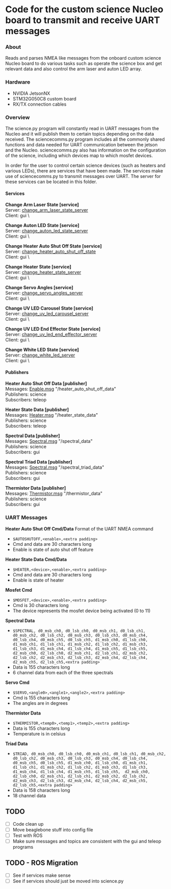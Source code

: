 Code for the custom science Nucleo board to transmit and receive UART messages 
======================================================================================
### About
Reads and parses NMEA like messages from the onboard 
custom science Nucleo board to do various tasks such as
operate the science box and get relevant data and also
control the arm laser and auton LED array.

### Hardware
- NVIDIA JetsonNX
- STM32G050C8 custom board
- RX/TX connection cables 


### Overview
The science.py program will constantly read in UART messages from the Nucleo 
and it will publish them to certain topics depending on the data received. 
The sciencecomms.py program includes all the commonly shared functions 
and data needed for UART communication between the jetson and the Nucleo. 
sciencecomms.py also has information on the configuration of the science, 
including which devices map to which mosfet devices.

In order for the user to control certain science devices 
(such as heaters and various LEDs),
there are services that have been made.
The services make use of sciencecomms.py to transmit
messages over UART.
The server for these services can be located in this folder.

#### Services

**Change Arm Laser State [service]** \
Server: [change_arm_laser_state_server](https://github.com/umrover/mrover-ros/blob/main/scripts/science/change_arm_laser_state_server.py) \
Client: gui \

**Change Auton LED State [service]** \
Server: [change_auton_led_state_server](https://github.com/umrover/mrover-ros/blob/main/scripts/science/change_auton_led_state_server.py) \
Client: gui \

**Change Heater Auto Shut Off State [service]** \
Server: [change_heater_auto_shut_off_state](https://github.com/umrover/mrover-ros/blob/main/scripts/science/change_heater_auto_shut_off_state.py) \
Client: gui \

**Change Heater State [service]** \
Server: [change_heater_state_server](https://github.com/umrover/mrover-ros/blob/main/scripts/science/change_heater_state_server.py) \
Client: gui \

**Change Servo Angles [service]** \
Server: [change_servo_angles_server](https://github.com/umrover/mrover-ros/blob/main/scripts/science/change_servo_angles_server.py) \
Client: gui \

**Change UV LED Carousel State [service]** \
Server: [change_uv_led_carousel_server](https://github.com/umrover/mrover-ros/blob/main/scripts/science/change_uv_led_carousel_server.py) \
Client: gui \

**Change UV LED End Effector State [service]** \
Server: [change_uv_led_end_effector_server](https://github.com/umrover/mrover-ros/blob/main/scripts/science/change_uv_led_end_effector_server.py) \
Client: gui \

**Change White LED State [service]** \
Server: [change_white_led_server](https://github.com/umrover/mrover-ros/blob/main/scripts/science/change_white_led_server.py) \
Client: gui \

#### Publishers

**Heater Auto Shut Off Data [publisher]** \
Messages: [Enable.msg](https://github.com/umrover/mrover-ros/blob/main/msg/Enable.msg) "/heater_auto_shut_off_data" \
Publishers: science\
Subscribers: teleop

**Heater State Data [publisher]** \
Messages: [Heater.msg](https://github.com/umrover/mrover-ros/blob/main/msg/Heater.msg) "/heater_state_data" \
Publishers: science\
Subscribers: teleop

**Spectral Data [publisher]** \
Messages: [Spectral.msg](https://github.com/umrover/mrover-ros/blob/main/msg/Spectral.msg) "/spectral_data" \
Publishers: science \
Subscribers: gui

**Spectral Triad Data [publisher]** \
Messages: [Spectral.msg](https://github.com/umrover/mrover-ros/blob/main/msg/Spectral.msg) "/spectral_triad_data" \
Publishers: science \
Subscribers: gui

**Thermistor Data [publisher]** \
Messages: [Thermistor.msg](https://github.com/umrover/mrover-ros/blob/main/msg/Thermistor.msg) "/thermistor_data" \
Publishers: science\
Subscribers: gui

### UART Messages

**Heater Auto Shut Off Cmd/Data**
Format of the UART NMEA command
- `$AUTOSHUTOFF,<enable>,<extra padding>`
- Cmd and data are 30 characters long
- Enable is state of auto shut off feature

**Heater State Data Cmd/Data**
- `$HEATER,<device>,<enable>,<extra padding>`
- Cmd and data are 30 characters long
- Enable is state of heater

**Mosfet Cmd**
- `$MOSFET,<device>,<enable>,<extra padding>`
- Cmd is 30 characters long
- The device represents the mosfet device being activated (0 to 11)

**Spectral Data**
- `$SPECTRAL, d0_msb_ch0, d0_lsb_ch0, d0_msb_ch1, d0_lsb_ch1, d0_msb_ch2, d0_lsb_ch2, d0_msb_ch3, d0_lsb_ch3, d0_msb_ch4, d0_lsb_ch4, d0_msb_ch5, d0_lsb_ch5, d1_msb_ch0, d1_lsb_ch0, d1_msb_ch1, d1_lsb_ch1, d1_msb_ch2, d1_lsb_ch2, d1_msb_ch3, d1_lsb_ch3, d1_msb_ch4, d1_lsb_ch4, d1_msb_ch5, d1_lsb_ch5,  d2_msb_ch0, d2_lsb_ch0, d2_msb_ch1, d2_lsb_ch1, d2_msb_ch2, d2_lsb_ch2, d2_msb_ch3, d2_lsb_ch3, d2_msb_ch4, d2_lsb_ch4, d2_msb_ch5, d2_lsb_ch5,<extra padding>`
- Data is 155 characters long
- 6 channel data from each of the three spectrals

**Servo Cmd**
- `$SERVO,<angle0>,<angle1>,<angle2>,<extra padding>`
- Cmd is 155 characters long
- The angles are in degrees

**Thermistor Data**
- `$THERMISTOR,<temp0>,<temp1>,<temp2>,<extra padding>`
- Data is 155 characters long
- Temperature is in celsius

**Triad Data**
- `$TRIAD, d0_msb_ch0, d0_lsb_ch0, d0_msb_ch1, d0_lsb_ch1, d0_msb_ch2, d0_lsb_ch2, d0_msb_ch3, d0_lsb_ch3, d0_msb_ch4, d0_lsb_ch4, d0_msb_ch5, d0_lsb_ch5, d1_msb_ch0, d1_lsb_ch0, d1_msb_ch1, d1_lsb_ch1, d1_msb_ch2, d1_lsb_ch2, d1_msb_ch3, d1_lsb_ch3, d1_msb_ch4, d1_lsb_ch4, d1_msb_ch5, d1_lsb_ch5,  d2_msb_ch0, d2_lsb_ch0, d2_msb_ch1, d2_lsb_ch1, d2_msb_ch2, d2_lsb_ch2, d2_msb_ch3, d2_lsb_ch3, d2_msb_ch4, d2_lsb_ch4, d2_msb_ch5, d2_lsb_ch5,<extra padding>`
- Data is 158 characters long
- 18 channel data


## TODO
- [ ] Code clean up
- [ ] Move beaglebone stuff into config file
- [ ] Test with ROS
- [ ] Make sure messages and topics are consistent with the gui and teleop programs

## TODO - ROS Migration
- [ ] See if services make sense
- [ ] See if services should just be moved into science.py
